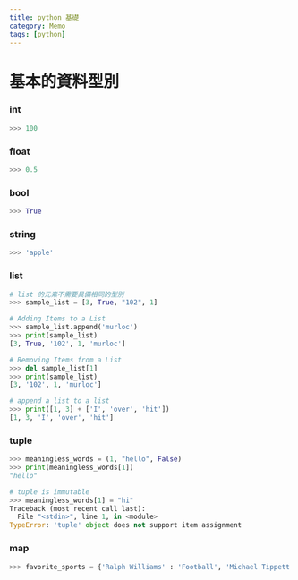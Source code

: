 ```yaml
---
title: python 基礎
category: Memo
tags: [python]
---
```

<!--more-->

# 基本的資料型別

### int
```python
>>> 100
```

### float
```python
>>> 0.5
```

### bool
```python
>>> True
```

### string
```python
>>> 'apple'
```

### list
```python
# list 的元素不需要具備相同的型別
>>> sample_list = [3, True, "102", 1]

# Adding Items to a List
>>> sample_list.append('murloc')
>>> print(sample_list)
[3, True, '102', 1, 'murloc']

# Removing Items from a List
>>> del sample_list[1]
>>> print(sample_list)
[3, '102', 1, 'murloc']

# append a list to a list
>>> print([1, 3] + ['I', 'over', 'hit'])
[1, 3, 'I', 'over', 'hit']
```

### tuple 
```python
>>> meaningless_words = (1, "hello", False)
>>> print(meaningless_words[1])
"hello"

# tuple is immutable
>>> meaningless_words[1] = "hi"
Traceback (most recent call last):
  File "<stdin>", line 1, in <module>
TypeError: 'tuple' object does not support item assignment
```

### map
```python
>>> favorite_sports = {'Ralph Williams' : 'Football', 'Michael Tippett' : 'Basketball', 'Edward Elgar' : 'Baseball', 'Frank Bridge' : 'Rugby'}
``` 
